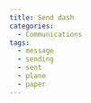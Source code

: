 ```yaml
---
title: Send dash
categories:
  - Communications
tags:
  - message
  - sending
  - sent
  - plane
  - paper
---
```

